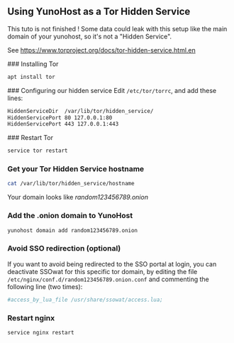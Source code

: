 ## Using YunoHost as a Tor Hidden Service
<div class="alert alert-warning">
This tuto is not finished ! Some data could leak with this setup like the main domain of your yunohost, so it's not a "Hidden Service".
</div>

See https://www.torproject.org/docs/tor-hidden-service.html.en

### Installing Tor
```bash
apt install tor 
```

### Configuring our hidden service
Edit `/etc/tor/torrc`, and add these lines:

```bash
HiddenServiceDir  /var/lib/tor/hidden_service/
HiddenServicePort 80 127.0.0.1:80
HiddenServicePort 443 127.0.0.1:443
```

### Restart Tor
```bash
service tor restart
```

### Get your Tor Hidden Service hostname
```bash
cat /var/lib/tor/hidden_service/hostname
```

Your domain looks like *random123456789.onion*

### Add the .onion domain to YunoHost
```bash
yunohost domain add random123456789.onion
```

### Avoid SSO redirection (optional)
If you want to avoid being redirected to the SSO portal at login, you can deactivate SSOwat for this specific tor domain, by editing the file `/etc/nginx/conf.d/random123456789.onion.conf` and commenting the following line (two times):

```bash
#access_by_lua_file /usr/share/ssowat/access.lua;
```

### Restart nginx
```bash
service nginx restart
```
